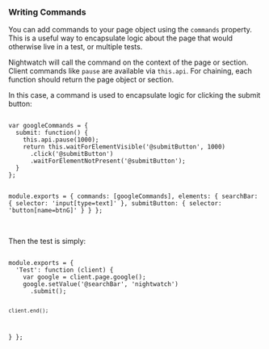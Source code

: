 ### Writing Commands

You can add commands to your page object using the `commands` property. This is a useful way to encapsulate logic about the page that would otherwise live in a test, or multiple tests.

Nightwatch will call the command on the context of the page or section. Client commands like `pause` are available via `this.api`. For chaining, each function should return the page object or section.

In this case, a command is used to encapsulate logic for clicking the submit button:

<div class="sample-test">
<pre data-language="javascript"><code class="language-javascript">
var googleCommands = {
  submit: function() {
    this.api.pause(1000);
    return this.waitForElementVisible('@submitButton', 1000)
      .click('@submitButton')
      .waitForElementNotPresent('@submitButton');
  }
};

module.exports = {
  commands: [googleCommands],
  elements: {
    searchBar: {
      selector: 'input[type=text]'
    },
    submitButton: {
      selector: 'button[name=btnG]'
    }
  }
};
</code></pre>
</div>

<br>
Then the test is simply:

<div class="sample-test">
<pre data-language="javascript"><code class="language-javascript">
module.exports = {
  'Test': function (client) {
    var google = client.page.google();
    google.setValue('@searchBar', 'nightwatch')
      .submit();
  
    client.end();
  }
};
</code></pre>
</div>
